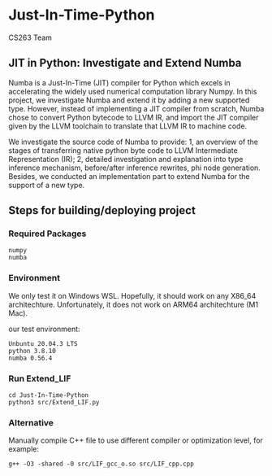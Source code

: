 # Just-In-Time-Python

CS263 Team

## JIT in Python: Investigate and Extend Numba

Numba is a Just-In-Time (JIT) compiler for Python which excels in accelerating the widely used numerical computation library Numpy. In this project, we investigate Numba and extend it by adding a new supported type. However, instead of implementing a JIT compiler from scratch, Numba chose to convert Python bytecode to LLVM IR, and import the JIT compiler given by the LLVM toolchain to translate that LLVM IR to machine code. 

We investigate the source code of Numba to provide: 1, an overview of the stages of transferring native python byte code to LLVM Intermediate Representation (IR); 2, detailed investigation and explanation into type inference mechanism, before/after inference rewrites, phi node generation. Besides, we conducted an implementation part to extend Numba for the support of a new type.


## Steps for building/deploying project

### Required Packages
```
numpy
numba
```

### Environment

We only test it on Windows WSL. Hopefully, it should work on any X86_64 architechture.  Unfortunately, it does not work on ARM64 architechture (M1 Mac).

our test environment:
```
Unbuntu 20.04.3 LTS
python 3.8.10
numba 0.56.4
```
### Run Extend_LIF
```
cd Just-In-Time-Python
python3 src/Extend_LIF.py
```

### Alternative
Manually compile C++ file to use different compiler or optimization level, for example:
```
g++ -O3 -shared -0 src/LIF_gcc_o.so src/LIF_cpp.cpp
```

